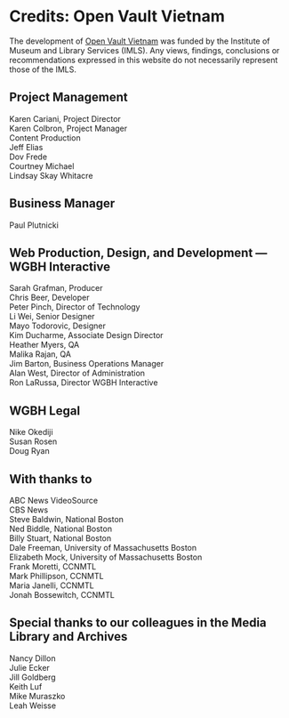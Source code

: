 # Credits: Open Vault Vietnam
  
The development of [Open Vault Vietnam](/collections/vietnam-the-vietnam-collection) was 
funded by the Institute of Museum and Library Services (IMLS). Any views, 
findings, conclusions or recommendations expressed in this website do not 
necessarily represent those of the IMLS.

<!--[![](https://s3.amazonaws.com/openvault.wgbh.org/logos/IMLS.jpg)](http://www.imls.gov)-->

## Project Management
Karen Cariani, Project Director<br/>
Karen Colbron, Project Manager<br/>
Content Production<br/>
Jeff Elias<br/>
Dov Frede<br/>
Courtney Michael<br/>
Lindsay Skay Whitacre<br/>

## Business Manager
Paul Plutnicki<br/>

## Web Production, Design, and Development &mdash; WGBH Interactive
Sarah Grafman, Producer<br/>
Chris Beer, Developer<br/>
Peter Pinch, Director of Technology<br/>
Li Wei, Senior Designer<br/>
Mayo Todorovic, Designer<br/>
Kim Ducharme, Associate Design Director<br/>
Heather Myers, QA<br/>
Malika Rajan, QA<br/>
Jim Barton, Business Operations Manager<br/>
Alan West, Director of Administration<br/>
Ron LaRussa, Director WGBH Interactive<br/>

## WGBH Legal
Nike Okediji<br/>
Susan Rosen<br/>
Doug Ryan<br/>

## With thanks to
ABC News VideoSource<br/>
CBS News<br/>
Steve Baldwin, National Boston<br/>
Ned Biddle, National Boston<br/>
Billy Stuart, National Boston<br/>
Dale Freeman, University of Massachusetts Boston<br/>
Elizabeth Mock, University of Massachusetts Boston<br/>
Frank Moretti, CCNMTL<br/>
Mark Phillipson, CCNMTL<br/>
Maria Janelli, CCNMTL<br/>
Jonah Bossewitch, CCNMTL<br/>

## Special thanks to our colleagues in the Media Library and Archives
Nancy Dillon<br/>
Julie Ecker<br/>
Jill Goldberg<br/>
Keith Luf<br/>
Mike Muraszko<br/>
Leah Weisse<br/>
  
  
  
